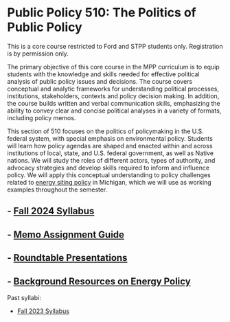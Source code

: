 # Public Policy 510: The Politics of Public Policy

This is a core course restricted to Ford and STPP students only. Registration is by permission only.

The primary objective of this core course in the MPP curriculum is to equip students with the knowledge and skills needed for effective political analysis of public policy issues and decisions.  The course covers conceptual and analytic frameworks for understanding political processes, institutions, stakeholders, contexts and policy decision making.  In addition, the course builds written and verbal communication skills, emphasizing the ability to convey clear and concise political analyses in a variety of formats, including policy memos.  

This section of 510 focuses on the politics of policymaking in the U.S. federal system, with special emphasis on environmental policy.  Students will learn how policy agendas are shaped and enacted within and across institutions of local, state, and U.S. federal government, as well as Native nations. We will study the roles of different actors, types of authority, and advocacy strategies and develop skills required to inform and influence policy. We will apply this conceptual understanding to policy challenges related to [energy siting policy](energy.html) in Michigan, which we will use as working examples throughout the semester.


## - [Fall 2024 Syllabus](syllabus-fall-2024.html) <!--🚧UNDER CONSTRUCTION🚧-->


## - [Memo Assignment Guide](memos.html)

## - [Roundtable Presentations](roundtables.html#/overview)


## - [Background Resources on Energy Policy](energy.html)


Past syllabi: 

- [Fall 2023 Syllabus](https://judgelord.github.io/PP510/syllabus-PP510-fall-2023.html)
